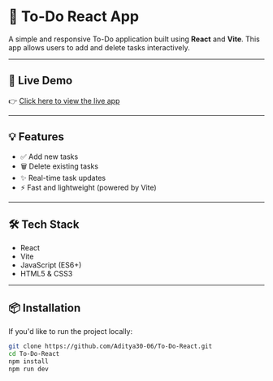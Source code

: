 # 📝 To-Do React App

A simple and responsive To-Do application built using **React** and **Vite**. This app allows users to add and delete tasks interactively.

---

## 🚀 Live Demo

👉 [Click here to view the live app](https://Aditya30-06.github.io/To-Do-React)

---


## 💡 Features

- ✅ Add new tasks
- 🗑️ Delete existing tasks
- ✨ Real-time task updates
- ⚡ Fast and lightweight (powered by Vite)

---

## 🛠️ Tech Stack

- React
- Vite
- JavaScript (ES6+)
- HTML5 & CSS3

---

## 📦 Installation

If you'd like to run the project locally:

```bash
git clone https://github.com/Aditya30-06/To-Do-React.git
cd To-Do-React
npm install
npm run dev
